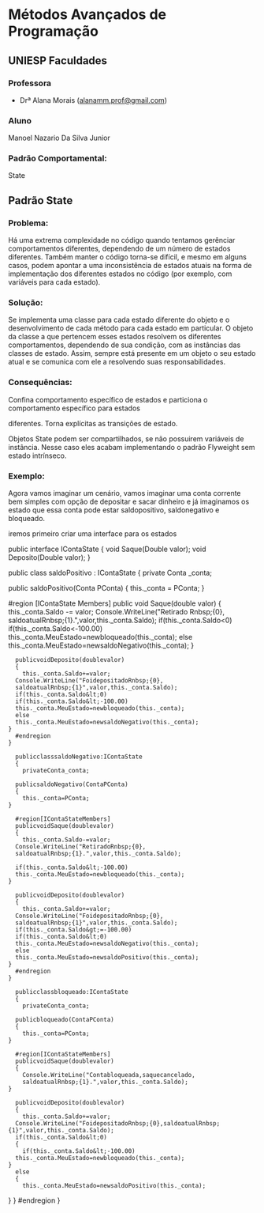 # Métodos Avançados de Programação

## UNIESP Faculdades

### Professora

* Drª Alana Morais ([alanamm.prof@gmail.com](mailto:alanamm.prof@gmail.com))

### Aluno
Manoel Nazario Da Silva Junior


### Padrão Comportamental: 
State


## Padrão State

### Problema: 

Há uma extrema complexidade no código quando tentamos gerênciar comportamentos diferentes, dependendo de um número de estados diferentes.
Também manter o código torna-se difícil,
e mesmo em alguns casos,
podem apontar a uma inconsistência de estados atuais na forma de implementação dos diferentes estados no código
(por exemplo, com variáveis ​​para cada estado).


### Solução: 

Se implementa uma classe para cada estado diferente do objeto e o desenvolvimento de cada método para cada estado em particular.
O objeto da classe a que pertencem esses estados resolvem os diferentes comportamentos,
dependendo de sua condição, com as instâncias das classes de estado. Assim,
sempre está presente em um objeto o seu estado atual e se comunica com ele a resolvendo suas responsabilidades.


### Consequências: 

Confina comportamento específico de estados e
particiona o comportamento específico para estados

diferentes.
Torna explícitas as transições de estado.

Objetos State podem ser compartilhados, se não
possuirem variáveis de instância. Nesse caso eles
acabam implementando o padrão Flyweight sem
estado intrínseco.

### Exemplo: 

Agora vamos imaginar um cenário,
vamos imaginar uma conta corrente bem simples com opção de depositar e sacar dinheiro
e já imaginamos os estado que essa conta pode estar saldopositivo,
saldonegativo e bloqueado.

iremos primeiro criar uma interface para os estados

public interface IContaState
{
  void Saque(Double valor);
  void Deposito(Double valor);
}


public class saldoPositivo : IContaState
{
  private Conta _conta;
 
  public saldoPositivo(Conta PConta)
  {
      this._conta = PConta;
  }
 
  #region [IContaState Members]
  public void Saque(double valor)
  {
      this._conta.Saldo -= valor;
      Console.WriteLine("Retirado Rnbsp;{0},
      saldoatualRnbsp;{1}.",valor,this._conta.Saldo);
      if(this._conta.Saldo&lt;0)
      if(this._conta.Saldo&lt;-100.00)
      this._conta.MeuEstado=newbloqueado(this._conta);
      else
      this._conta.MeuEstado=newsaldoNegativo(this._conta);
    }
 
      publicvoidDeposito(doublevalor)
      {
        this._conta.Saldo+=valor;
      Console.WriteLine("FoidepositadoRnbsp;{0},
      saldoatualRnbsp;{1}",valor,this._conta.Saldo);
      if(this._conta.Saldo&lt;0)
      if(this._conta.Saldo&lt;-100.00)
      this._conta.MeuEstado=newbloqueado(this._conta);
      else
      this._conta.MeuEstado=newsaldoNegativo(this._conta);
    }
      #endregion
    }
 
      publicclasssaldoNegativo:IContaState
      {
        privateConta_conta;
 
      publicsaldoNegativo(ContaPConta)
      {
        this._conta=PConta;
    }
 
      #region[IContaStateMembers]
      publicvoidSaque(doublevalor)
      {
        this._conta.Saldo-=valor;
      Console.WriteLine("RetiradoRnbsp;{0},
      saldoatualRnbsp;{1}.",valor,this._conta.Saldo);
 
      if(this._conta.Saldo&lt;-100.00)
      this._conta.MeuEstado=newbloqueado(this._conta);
    }
 
      publicvoidDeposito(doublevalor)
      {
        this._conta.Saldo+=valor;
      Console.WriteLine("FoidepositadoRnbsp;{0},
      saldoatualRnbsp;{1}",valor,this._conta.Saldo);
      if(this._conta.Saldo&gt;=-100.00)
      if(this._conta.Saldo&lt;0)
      this._conta.MeuEstado=newsaldoNegativo(this._conta);
      else
      this._conta.MeuEstado=newsaldoPositivo(this._conta);
    }
      #endregion
    }
 
      publicclassbloqueado:IContaState
      {
        privateConta_conta;
 
      publicbloqueado(ContaPConta)
      {
        this._conta=PConta;
    }
 
      #region[IContaStateMembers]
      publicvoidSaque(doublevalor)
      {
        Console.WriteLine("Contabloqueada,saquecancelado,
        saldoatualRnbsp;{1}.",valor,this._conta.Saldo);
    }
 
      publicvoidDeposito(doublevalor)
      {
        this._conta.Saldo+=valor;
      Console.WriteLine("FoidepositadoRnbsp;{0},saldoatualRnbsp;{1}",valor,this._conta.Saldo);
      if(this._conta.Saldo&lt;0)
      {
        if(this._conta.Saldo&lt;-100.00)
      this._conta.MeuEstado=newbloqueado(this._conta);
    }
      else
      {
        this._conta.MeuEstado=newsaldoPositivo(this._conta);
  }
}
#endregion
}

